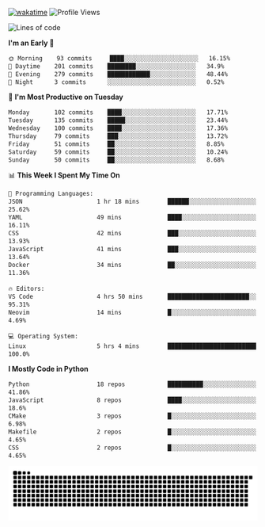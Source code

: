 [![wakatime](https://wakatime.com/badge/user/b920b284-3cde-4cd4-b72e-f7f22d050b16.svg)](https://wakatime.com/@b920b284-3cde-4cd4-b72e-f7f22d050b16)
![Profile Views](http://img.shields.io/badge/Profile%20Views-4586-blue)
<!--START_SECTION:waka-->
![Lines of code](https://img.shields.io/badge/From%20Hello%20World%20I%27ve%20Written--494%20Thousand%20lines%20of%20code-blue)

**I'm an Early 🐤** 

```text
🌞 Morning    93 commits     ████░░░░░░░░░░░░░░░░░░░░░   16.15% 
🌆 Daytime    201 commits    ████████░░░░░░░░░░░░░░░░░   34.9% 
🌃 Evening    279 commits    ████████████░░░░░░░░░░░░░   48.44% 
🌙 Night      3 commits      ░░░░░░░░░░░░░░░░░░░░░░░░░   0.52%

```
📅 **I'm Most Productive on Tuesday** 

```text
Monday       102 commits    ████░░░░░░░░░░░░░░░░░░░░░   17.71% 
Tuesday      135 commits    █████░░░░░░░░░░░░░░░░░░░░   23.44% 
Wednesday    100 commits    ████░░░░░░░░░░░░░░░░░░░░░   17.36% 
Thursday     79 commits     ███░░░░░░░░░░░░░░░░░░░░░░   13.72% 
Friday       51 commits     ██░░░░░░░░░░░░░░░░░░░░░░░   8.85% 
Saturday     59 commits     ██░░░░░░░░░░░░░░░░░░░░░░░   10.24% 
Sunday       50 commits     ██░░░░░░░░░░░░░░░░░░░░░░░   8.68%

```


📊 **This Week I Spent My Time On** 

```text
💬 Programming Languages: 
JSON                     1 hr 18 mins        ██████░░░░░░░░░░░░░░░░░░░   25.62% 
YAML                     49 mins             ████░░░░░░░░░░░░░░░░░░░░░   16.11% 
CSS                      42 mins             ███░░░░░░░░░░░░░░░░░░░░░░   13.93% 
JavaScript               41 mins             ███░░░░░░░░░░░░░░░░░░░░░░   13.64% 
Docker                   34 mins             ██░░░░░░░░░░░░░░░░░░░░░░░   11.36%

🔥 Editors: 
VS Code                  4 hrs 50 mins       ███████████████████████░░   95.31% 
Neovim                   14 mins             █░░░░░░░░░░░░░░░░░░░░░░░░   4.69%

💻 Operating System: 
Linux                    5 hrs 4 mins        █████████████████████████   100.0%

```

**I Mostly Code in Python** 

```text
Python                   18 repos            ██████████░░░░░░░░░░░░░░░   41.86% 
JavaScript               8 repos             ████░░░░░░░░░░░░░░░░░░░░░   18.6% 
CMake                    3 repos             █░░░░░░░░░░░░░░░░░░░░░░░░   6.98% 
Makefile                 2 repos             █░░░░░░░░░░░░░░░░░░░░░░░░   4.65% 
CSS                      2 repos             █░░░░░░░░░░░░░░░░░░░░░░░░   4.65%

```



<!--END_SECTION:waka-->
![Snake animation](https://raw.githubusercontent.com/timmypidashev/timmypidashev/main/commits.svg)
